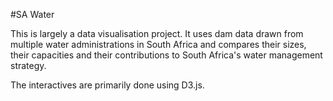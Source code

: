 #SA Water

This is largely a data visualisation project. It uses dam data drawn from multiple water administrations in South Africa and compares their sizes, their capacities and their contributions to South Africa's water management strategy. 

The interactives are primarily done using D3.js. 
